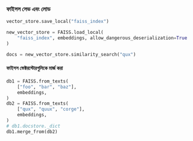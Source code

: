### ফাইসস সেভ এবং লোড

```python
vector_store.save_local("faiss_index")

new_vector_store = FAISS.load_local(
    "faiss_index", embeddings, allow_dangerous_deserialization=True
)

docs = new_vector_store.similarity_search("qux")
```

#### ফাইসস ভেক্টরস্টোরগুলিকে মার্জ করা

```python
db1 = FAISS.from_texts(
    ["foo", "bar", "baz"],
    embeddings,
)
db2 = FAISS.from_texts(
    ["qux", "quux", "corge"],
    embeddings,
)
# db1.docstore._dict
db1.merge_from(db2)
```
